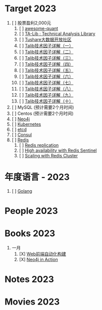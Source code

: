 # Target 2023

1. [ ] 股票盈利2,000元
    1. [ ] [awesome-quant](https://github.com/wilsonfreitas/awesome-quant)
    1. [ ] [TA-Lib : Technical Analysis Library](https://www.ta-lib.org/function.html)
    1. [ ] [Tushare大数据开放社区](https://tushare.pro/)
    1. [ ] [Talib技术因子详解（一）](https://blog.csdn.net/suiyingy/article/details/118559472)
    1. [ ] [Talib技术因子详解（二）](https://blog.csdn.net/suiyingy/article/details/118629286)
    1. [ ] [Talib技术因子详解（三）](https://blog.csdn.net/suiyingy/article/details/118653036)
    1. [ ] [Talib技术因子详解（四）](https://blog.csdn.net/suiyingy/article/details/118658855)
    1. [ ] [Talib技术因子详解（五）](https://blog.csdn.net/suiyingy/article/details/118661660)
    1. [ ] [Talib技术因子详解（六）](https://blog.csdn.net/suiyingy/article/details/118661696)
    1. [ ] [Talib技术因子详解（七）](https://blog.csdn.net/suiyingy/article/details/118661707)
    1. [ ] [Talib技术因子详解（八）](https://blog.csdn.net/suiyingy/article/details/118661718)
    1. [ ] [Talib技术因子详解（九）](https://blog.csdn.net/suiyingy/article/details/118661746)
    1. [ ] [Talib技术因子详解（十）](https://blog.csdn.net/suiyingy/article/details/118661808)
1. [ ] MySQL (预计需要2个月时间)
1. [ ] Centos (预计需要2个月时间)
1. [ ] [Neo4j](https://neo4j.com/)
1. [ ] [Kubernetes](https://kubernetes.io/)
1. [ ] [etcd](https://etcd.io/)
1. [ ] [Consul](https://www.consul.io/)
1. [ ] [Redis](https://redis.io/docs/)
    1. [ ] [Redis replication](https://redis.io/docs/management/replication/)
    1. [ ] [High availability with Redis Sentinel](https://redis.io/docs/management/sentinel/)
    1. [ ] [Scaling with Redis Cluster](https://redis.io/docs/management/scaling/)

# 年度语言 - 2023

1. [ ] [Golang](https://golang.google.cn/)

# People 2023

# Books 2023

1. 一月
    1. [X] [Web前端自动化构建](https://book.douban.com/subject/27153144/)
    1. [X] [Neo4j in Action](https://book.douban.com/subject/20398205/)

# Notes 2023

# Movies 2023
